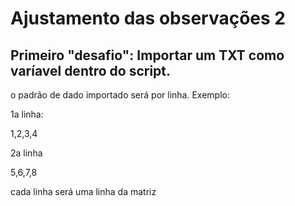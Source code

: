# Ajustamento das observações 2


## Primeiro "desafio": Importar um TXT como varíavel dentro do script.


o padrão de dado importado será por linha. 
Exemplo:

1a linha:

1,2,3,4

2a linha

5,6,7,8


cada linha será uma linha da matriz
